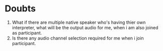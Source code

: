 # Doubts

1. What if there are multiple native speaker who's having thier own interpreter, what will be the output audio for me, when i am also joined as participant.
2. Is there any audio channel selection required for me when i join participant.
